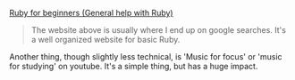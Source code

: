 [Ruby for beginners (General help with Ruby)](http://ruby-for-beginners.rubymonstas.org/index.html)
> The website above is usually where I end up on google searches.
> It's a well organized website for basic Ruby.

Another thing, though slightly less technical, is 'Music for focus'
or 'music for studying' on youtube. It's a simple thing, but has a huge impact.
